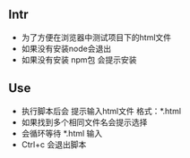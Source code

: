 ## Intr
* 为了方便在浏览器中测试项目下的html文件
* 如果没有安装node会退出
* 如果没有安装 npm包 会提示安装
## Use
* 执行脚本后会 提示输入html文件 格式：*.html
* 如果找到多个相同文件名会提示选择
* 会循环等待 *.html 输入
* Ctrl+c 会退出脚本